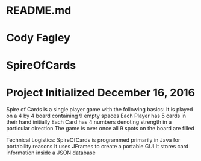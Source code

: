 #  README.md
#  Cody Fagley
#  SpireOfCards
#  Project Initialized December 16, 2016

Spire of Cards is a single player game with the following basics:
    It is played on a 4 by 4 board containing 9 empty spaces
    Each Player has 5 cards in their hand initially
    Each Card has 4 numbers denoting strength in a particular direction
    The game is over once all 9 spots on the board are filled


Technical Logistics:
    SpireOfCards is programmed primarily in Java for portability reasons
    It uses JFrames to create a portable GUI
    It stores card information inside a JSON database
